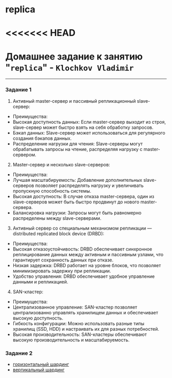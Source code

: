 # replica
<<<<<<< HEAD
=======
# Домашнее задание к занятию "`replica`" - `Klochkov Vladimir`

---

### Задание 1
1. Активный master-сервер и пассивный репликационный slave-сервер:
* Преимущества:
* Высокая доступность данных: Если master-сервер выходит из строя, slave-сервер может быстро взять на себя обработку запросов.
* Бэкап данных: Slave-сервер может использоваться для регулярного создания бэкапов данных.
* Распределение нагрузки для чтения: Slave-серверы могут обрабатывать запросы на чтение, распределяя нагрузку с master-сервером.
2. Master-сервер и несколько slave-серверов:
* Преимущества:
* Лучшая масштабируемость: Добавление дополнительных slave-серверов позволяет распределять нагрузку и увеличивать пропускную способность системы.
* Высокая доступность: В случае отказа master-сервера, один из slave-серверов может быть быстро продвинут до нового master-сервера.
* Балансировка нагрузки: Запросы могут быть равномерно распределены между slave-серверами.
3. Активный сервер со специальным механизмом репликации — distributed replicated block device (DRBD):
* Преимущества:
* Высокая отказоустойчивость: DRBD обеспечивает синхронное реплицирование данных между активным и пассивным узлами, что гарантирует сохранность данных при отказе.
* Низкая задержка: DRBD работает на уровне блоков, что позволяет минимизировать задержку при репликации.
* Удобство управления: DRBD обеспечивает удобное управление данными и репликацией.
4. SAN-кластер:
* Преимущества:
* Централизованное управление: SAN-кластер позволяет централизованно управлять хранилищем данных и обеспечивает высокую доступность.
* Гибкость конфигурации: Можно использовать разные типы хранилищ (SSD, HDD) и настраивать их для разных потребностей.
* Высокая производительность: SAN-кластеры обеспечивают высокую производительность и масштабируемость.

### Задание 2

* [горизонтальный шардинг]()
* [вертикальный шардинг]()


